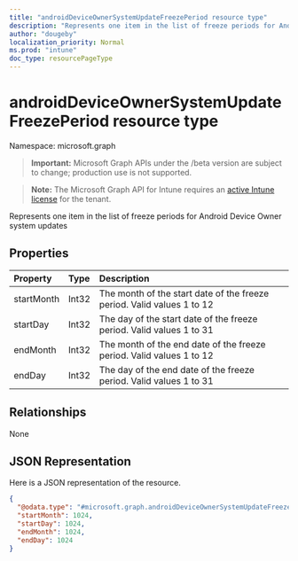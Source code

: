 ```yaml
---
title: "androidDeviceOwnerSystemUpdateFreezePeriod resource type"
description: "Represents one item in the list of freeze periods for Android Device Owner system updates"
author: "dougeby"
localization_priority: Normal
ms.prod: "intune"
doc_type: resourcePageType
---
```


# androidDeviceOwnerSystemUpdateFreezePeriod resource type

Namespace: microsoft.graph

> **Important:** Microsoft Graph APIs under the /beta version are subject to change; production use is not supported.

> **Note:** The Microsoft Graph API for Intune requires an [active Intune license](https://go.microsoft.com/fwlink/?linkid=839381) for the tenant.

Represents one item in the list of freeze periods for Android Device Owner system updates

## Properties
|Property|Type|Description|
|:---|:---|:---|
|startMonth|Int32|The month of the start date of the freeze period. Valid values 1 to 12|
|startDay|Int32|The day of the start date of the freeze period. Valid values 1 to 31|
|endMonth|Int32|The month of the end date of the freeze period. Valid values 1 to 12|
|endDay|Int32|The day of the end date of the freeze period. Valid values 1 to 31|

## Relationships
None

## JSON Representation
Here is a JSON representation of the resource.
<!-- {
  "blockType": "resource",
  "@odata.type": "microsoft.graph.androidDeviceOwnerSystemUpdateFreezePeriod"
}
-->
``` json
{
  "@odata.type": "#microsoft.graph.androidDeviceOwnerSystemUpdateFreezePeriod",
  "startMonth": 1024,
  "startDay": 1024,
  "endMonth": 1024,
  "endDay": 1024
}
```






